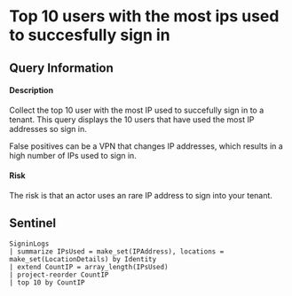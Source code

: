 # Top 10 users with the most ips used to succesfully sign in

## Query Information

#### Description
Collect the top 10 user with the most IP used to succefully sign in to a tenant. This query displays the 10 users that have used the most IP addresses so sign in.

False positives can be a VPN that changes IP addresses, which results in a high number of IPs used to sign in.

#### Risk
The risk is that an actor uses an rare IP address to sign into your tenant.

## Sentinel
```
SigninLogs
| summarize IPsUsed = make_set(IPAddress), locations = make_set(LocationDetails) by Identity
| extend CountIP = array_length(IPsUsed)
| project-reorder CountIP
| top 10 by CountIP
```
